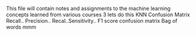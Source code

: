 This file will contain notes and assignments to the machine learning concepts learned from various courses
3
lets do this
KNN
Confusion Matrix
Recall.. Precision.. Recal..Sensitivity.. F1 score
confusion matrix
Bag of words
mmm
